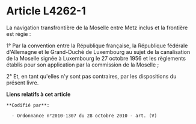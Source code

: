 # Article L4262-1

La navigation transfrontière de la Moselle entre Metz inclus et la frontière est régie :

1° Par la convention entre la République française, la République fédérale d'Allemagne et le Grand-Duché de Luxembourg au
sujet de la canalisation de la Moselle signée à Luxembourg le 27 octobre 1956 et les règlements établis pour son application
par la commission de la Moselle ;

2° Et, en tant qu'elles n'y sont pas contraires, par les dispositions du présent livre.

**Liens relatifs à cet article**

	**Codifié par**:

	  - Ordonnance n°2010-1307 du 28 octobre 2010 - art. (V)
